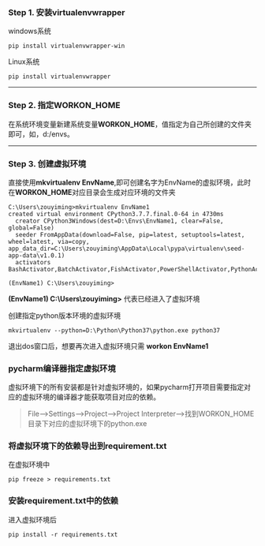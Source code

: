 ###  Step 1. 安装virtualenvwrapper

windows系统
```dos
pip install virtualenvwrapper-win
```
Linux系统
```dos
pip install virtualenvwrapper
```
***
###  Step 2. 指定WORKON_HOME

在系统环境变量新建系统变量**WORKON_HOME**，值指定为自己所创建的文件夹即可，如，d:/envs。
***

###  Step 3. 创建虚拟环境
直接使用**mkvirtualenv EnvName**,即可创建名字为EnvName的虚拟环境，此时在**WORKON_HOME**对应目录会生成对应环境的文件夹
```dos
C:\Users\zouyiming>mkvirtualenv EnvName1
created virtual environment CPython3.7.7.final.0-64 in 4730ms
  creator CPython3Windows(dest=D:\Envs\EnvName1, clear=False, global=False)
  seeder FromAppData(download=False, pip=latest, setuptools=latest, wheel=latest, via=copy, app_data_dir=C:\Users\zouyiming\AppData\Local\pypa\virtualenv\seed-app-data\v1.0.1)
  activators BashActivator,BatchActivator,FishActivator,PowerShellActivator,PythonActivator,XonshActivator

(EnvName1) C:\Users\zouyiming>
```
**(EnvName1) C:\Users\zouyiming>** 代表已经进入了虚拟环境

创建指定python版本环境的虚拟环境
```dos
mkvirtualenv --python=D:\Python\Python37\python.exe python37
```

退出dos窗口后，想要再次进入虚拟环境只需 **workon EnvName1**


###  pycharm编译器指定虚拟环境
虚拟环境下的所有安装都是针对虚拟环境的，如果pycharm打开项目需要指定对应的虚拟环境的编译器才能获取项目对应的依赖。

>File-->Settings-->Project-->Project Interpreter-->找到WORKON_HOME目录下对应的虚拟环境下的python.exe


###  将虚拟环境下的依赖导出到requirement.txt
在虚拟环境中
```dos
pip freeze > requirements.txt
```

###  安装requirement.txt中的依赖
进入虚拟环境后
```dos
pip install -r requirements.txt
```